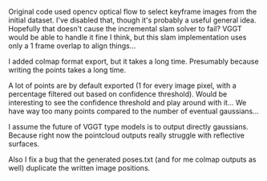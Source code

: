 Original code used opencv optical flow to select keyframe images from the initial dataset. I've disabled that, though it's probably a useful general idea. Hopefully that doesn't cause the incremental slam solver to fail? VGGT would be able to handle it fine I think, but this slam implementation uses only a 1 frame overlap to align things...

I added colmap format export, but it takes a long time. Presumably because writing the points takes a long time. 

A lot of points are by default exported (1 for every image pixel, with a percentage filtered out based on confidence threshold). Would be interesting to see the confidence threshold and play around with it... We have way too many points compared to the number of eventual gaussians... 

I assume the future of VGGT type models is to output directly gaussians. Because right now the pointcloud outputs really struggle with reflective surfaces.

Also I fix a bug that the generated poses.txt (and for me colmap outputs as well) duplicate the written image positions.

